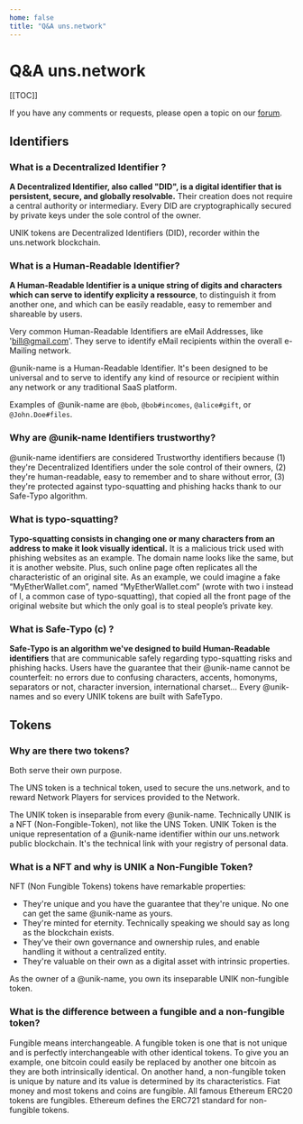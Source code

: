```yaml
---
home: false
title: "Q&A uns.network"
---
```


# Q&A uns.network

[[TOC]]

If you have any comments or requests, please open a topic on our [forum](https://forum.unik-name.com/).

## Identifiers

### What is a Decentralized Identifier ?

**A Decentralized Identifier, also called "DID", is a digital identifier that is persistent, secure, and globally resolvable.** Their creation does not require a central authority or intermediary. Every DID are cryptographically secured by private keys under the sole control of the owner.

UNIK tokens are Decentralized Identifiers (DID), recorder within the <uns>uns.network</uns> blockchain.

### What is a Human-Readable Identifier? 

**A Human-Readable Identifier is a unique string of digits and characters which can serve to identify explicity a ressource**, to distinguish it from another one, and which can be easily readable, easy to remember and shareable by users. 

Very common Human-Readable Identifiers are eMail Addresses, like 'bill@gmail.com'. They serve to identify eMail recipients within the overall e-Mailing network. 

@unik-name is a Human-Readable Identifier. It's been designed to be universal and to serve to identify any kind of resource or recipient within any network or any traditional SaaS platform.

Examples of @unik-name are `@bob`, `@bob#incomes`, `@alice#gift`, or `@John.Doe#files`.


### Why are @unik-name Identifiers trustworthy? 

@unik-name identifiers are considered Trustworthy identifiers because (1) they're Decentralized Identifiers under the sole control of their owners, (2) they're human-readable, easy to remember and to share without error, (3) they're protected against typo-squatting and phishing hacks thank to our Safe-Typo algorithm.


### What is typo-squatting? 

**Typo-squatting consists in changing one or many characters from an address to make it look visually identical.** It is a malicious trick used with phishing websites as an example. The domain name looks like the same, but it is another website. Plus, such online page often replicates all the characteristic of an original site. As an example, we could imagine a fake “MyEtherWallet.com”, named “MyEtherWaIIet.com” (wrote with two i instead of l, a common case of typo-squatting), that copied all the front page of the original website but which the only goal is to steal people’s private key. 


### What is Safe-Typo (c) ? 

**Safe-Typo is an algorithm we've designed to build Human-Readable identifiers** that are communicable safely regarding typo-squatting risks and phishing hacks. 
Users have the guarantee that their @unik-name cannot be counterfeit: no errors due to confusing characters, accents, homonyms, separators or not, character inversion, international charset... Every @unik-names and so every UNIK tokens are built with SafeTypo. 

## Tokens

### Why are there two tokens? 

Both serve their own purpose.

The UNS token is a technical token, used to secure the uns.network, and to reward Network Players for services provided to the Network. 

The UNIK token is inseparable from every @unik-name. Technically UNIK is a NFT (Non-Fongible-Token), not like the UNS Token. UNIK Token is the unique representation of a @unik-name identifier within our <uns>uns.network</uns> public blockchain. It's the technical link with your registry of personal data.

### What is a NFT and why is UNIK a Non-Fungible Token? 

NFT (Non Fungible Tokens) tokens have remarkable properties:

- They're unique and you have the guarantee that they're unique. No one can get the same @unik-name as yours. 
- They're minted for eternity. Technically speaking we should say as long as the blockchain exists. 
- They've their own governance and ownership rules, and enable handling it without a centralized entity. 
- They're valuable on their own as a digital asset with intrinsic properties.

As the owner of a @unik-name, you own its inseparable UNIK non-fungible token.


### What is the difference between a fungible and a non-fungible token? 

Fungible means interchangeable. A fungible token is one that is not unique and is perfectly interchangeable with other identical tokens. To give you an example, one bitcoin could easily be replaced by another one bitcoin as they are both intrinsically identical. On another hand, a non-fungible token is unique by nature and its value is determined by its characteristics. 
Fiat money and most tokens and coins are fungible. All famous Ethereum ERC20 tokens are fungibles. Ethereum defines the ERC721 standard for non-fungible tokens. 



